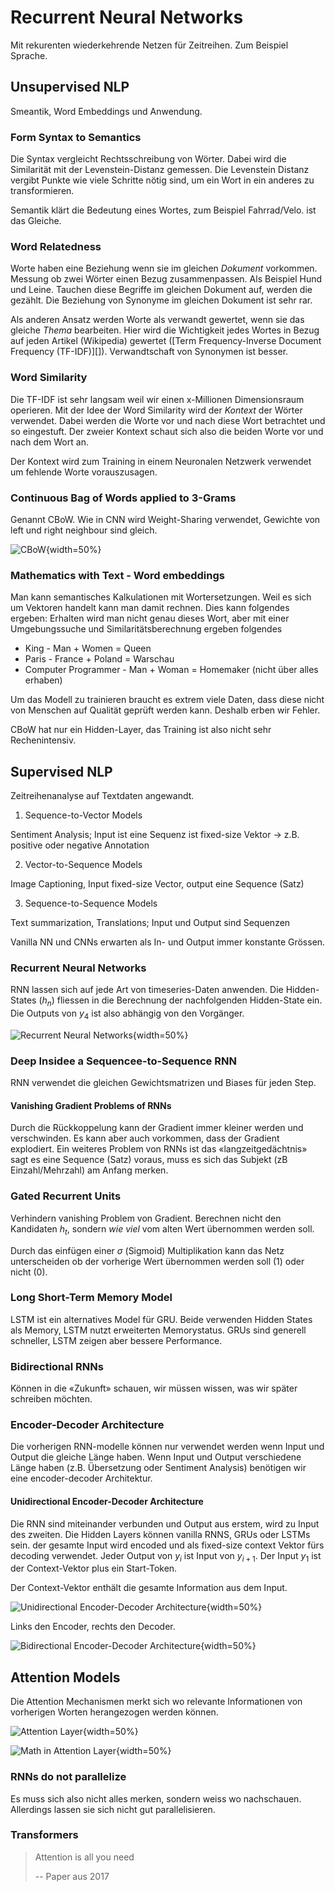 # Recurrent Neural Networks

Mit rekurenten wiederkehrende Netzen für Zeitreihen. Zum Beispiel Sprache.

## Unsupervised NLP

Smeantik, Word Embeddings und Anwendung.

### Form Syntax to Semantics

Die Syntax vergleicht Rechtsschreibung von Wörter. Dabei wird die Similarität mit der
Levenstein-Distanz gemessen. Die Levenstein Distanz vergibt Punkte wie viele Schritte nötig sind, um
ein Wort in ein anderes zu transformieren.

Semantik klärt die Bedeutung eines Wortes, zum Beispiel Fahrrad/Velo. ist das Gleiche.

### Word Relatedness

Worte haben eine Beziehung wenn sie im gleichen *Dokument* vorkommen. Messung ob zwei Wörter einen
Bezug zusammenpassen. Als Beispiel Hund und Leine. Tauchen diese Begriffe im gleichen Dokument auf,
werden die gezählt. Die Beziehung von Synonyme im gleichen Dokument ist sehr rar.

Als anderen Ansatz werden Worte als verwandt gewertet, wenn sie das gleiche *Thema* bearbeiten. Hier
wird die Wichtigkeit jedes Wortes in Bezug auf jeden Artikel (Wikipedia)
gewertet ([Term Frequency-Inverse Document Frequency (TF-IDF)][]). Verwandtschaft von Synonymen ist
besser.

### Word Similarity

Die TF-IDF ist sehr langsam weil wir einen x-Millionen Dimensionsraum operieren. Mit der Idee der
Word Similarity wird der *Kontext* der Wörter verwendet. Dabei werden die Worte vor und nach diese
Wort betrachtet und so eingestuft. Der zweier Kontext schaut sich also die beiden Worte vor und nach
dem Wort an.

Der Kontext wird zum Training in einem Neuronalen Netzwerk verwendet um fehlende Worte
vorauszusagen.

### Continuous Bag of Words applied to 3-Grams

Genannt CBoW. Wie in CNN wird Weight-Sharing verwendet, Gewichte von left und right neighbour sind
gleich.

![CBoW](images/cbow.png){width=50%}

### Mathematics with Text - Word embeddings

Man kann semantisches Kalkulationen mit Wortersetzungen. Weil es sich um Vektoren handelt kann man
damit rechnen. Dies kann folgendes ergeben:
Erhalten wird man nicht genau dieses Wort, aber mit einer Umgebungssuche und Similaritätsberechnung
ergeben folgendes

* King - Man + Women = Queen
* Paris - France + Poland = Warschau
* Computer Programmer - Man + Woman = Homemaker (nicht über alles erhaben)

Um das Modell zu trainieren braucht es extrem viele Daten, dass diese nicht von Menschen auf
Qualität geprüft werden kann. Deshalb erben wir Fehler.

CBoW hat nur ein Hidden-Layer, das Training ist also nicht sehr Rechenintensiv.

## Supervised NLP

Zeitreihenanalyse auf Textdaten angewandt.

1. Sequence-to-Vector Models

Sentiment Analysis; Input ist eine Sequenz ist fixed-size Vektor -> z.B. positive oder negative
Annotation

2. Vector-to-Sequence Models

Image Captioning, Input fixed-size Vector, output eine Sequence (Satz)

3. Sequence-to-Sequence Models

Text summarization, Translations; Input und Output sind Sequenzen

Vanilla NN und CNNs erwarten als In- und Output immer konstante Grössen.

### Recurrent Neural Networks

RNN lassen sich auf jede Art von timeseries-Daten anwenden. Die Hidden-States ($h_n$) fliessen in
die Berechnung der nachfolgenden Hidden-State ein. Die Outputs von $y_4$ ist also abhängig von den
Vorgänger.

![Recurrent Neural Networks](images/rnn.png){width=50%}

### Deep Insidee a Sequencee-to-Sequence RNN

RNN verwendet die gleichen Gewichtsmatrizen und Biases für jeden Step.

#### Vanishing Gradient Problems of RNNs

Durch die Rückkoppelung kann der Gradient immer kleiner werden und verschwinden. Es kann aber auch
vorkommen, dass der Gradient explodiert. Ein weiteres Problem von RNNs ist das «langzeitgedächtnis»
sagt es eine Sequence (Satz) voraus, muss es sich das Subjekt (zB Einzahl/Mehrzahl) am Anfang
merken.

### Gated Recurrent Units

Verhindern vanishing Problem von Gradient. Berechnen nicht den Kandidaten $h_t$, sondern *wie viel*
vom alten Wert übernommen werden soll.

Durch das einfügen einer $\sigma$ (Sigmoid) Multiplikation kann das Netz unterscheiden ob der
vorherige Wert übernommen werden soll (1) oder nicht (0).

### Long Short-Term Memory Model

LSTM ist ein alternatives Model für GRU. Beide verwenden Hidden States als Memory, LSTM nutzt
erweiterten Memorystatus. GRUs sind generell schneller, LSTM zeigen aber bessere Performance.

### Bidirectional RNNs

Können in die «Zukunft» schauen, wir müssen wissen, was wir später schreiben möchten.

### Encoder-Decoder Architecture

Die vorherigen RNN-modelle können nur verwendet werden wenn Input und Output die gleiche Länge
haben. Wenn Input und Output verschiedene Länge haben (z.B. Übersetzung oder Sentiment Analysis)
benötigen wir eine encoder-decoder Architektur.

#### Unidirectional Encoder-Decoder Architecture

Die RNN sind miteinander verbunden und Output aus erstem, wird zu Input des zweiten. Die Hidden
Layers können vanilla RNNS, GRUs oder LSTMs sein. der gesamte Input wird encoded und als fixed-size
context Vektor fürs decoding verwendet. Jeder Output von $y_i$ ist Input von $y_{i+1}$. Der Input
$y_1$ ist der Context-Vektor plus ein Start-Token.

Der Context-Vektor enthält die gesamte Information aus dem Input.

![Unidirectional Encoder-Decoder Architecture](images/unidirrnn.png){width=50%}

Links den Encoder, rechts den Decoder.

![Bidirectional Encoder-Decoder Architecture](images/bidirrnn.png){width=50%}

## Attention Models

Die Attention Mechanismen merkt sich wo relevante Informationen von vorherigen Worten herangezogen werden können. 

![Attention Layer](images/attentionlayer.png){width=50%}

![Math in Attention Layer](images/attentionlayermath.png){width=50%}

### RNNs do not parallelize

Es muss sich also nicht alles merken, sondern weiss wo nachschauen. Allerdings lassen sie sich nicht gut parallelisieren.

### Transformers

> Attention is all you need
> 
> -- Paper aus 2017
